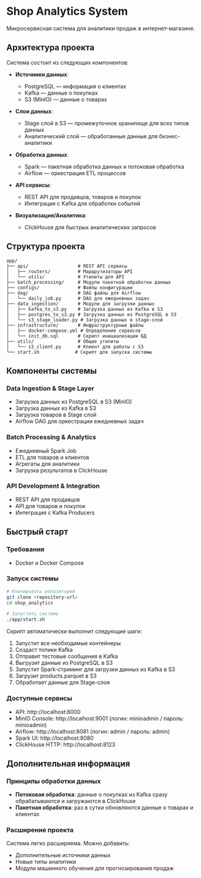 # Shop Analytics System

Микросервисная система для аналитики продаж в интернет-магазине.

## Архитектура проекта

Система состоит из следующих компонентов:

- **Источники данных**:
  - PostgreSQL — информация о клиентах
  - Kafka — данные о покупках
  - S3 (MinIO) — данные о товарах

- **Слои данных**:
  - Stage слой в S3 — промежуточное хранилище для всех типов данных
  - Аналитический слой — обработанные данные для бизнес-аналитики

- **Обработка данных**:
  - Spark — пакетная обработка данных и потоковая обработка
  - Airflow — оркестрация ETL процессов

- **API сервисы**:
  - REST API для продавцов, товаров и покупок
  - Интеграция с Kafka для обработки событий

- **Визуализация/Аналитика**:
  - ClickHouse для быстрых аналитических запросов

## Структура проекта

```
app/
├── api/                  # REST API сервисы
│   ├── routers/          # Маршрутизаторы API
│   └── utils/            # Утилиты для API
├── batch_processing/     # Модули пакетной обработки данных
├── configs/              # Файлы конфигурации
├── dag/                  # DAG файлы для Airflow
│   └── daily_job.py      # DAG для ежедневных задач
├── data_ingestion/       # Модули для загрузки данных
│   ├── kafka_to_s3.py    # Загрузка данных из Kafka в S3
│   ├── postgres_to_s3.py # Загрузка данных из PostgreSQL в S3
│   └── s3_stage_loader.py # Загрузка данных в stage-слой
├── infrastructure/       # Инфраструктурные файлы
│   ├── docker-compose.yml # Определение сервисов
│   └── init_db.sql       # Скрипт инициализации БД
├── utils/                # Общие утилиты
│   └── s3_client.py      # Клиент для работы с S3
└── start.sh             # Скрипт для запуска системы
```

## Компоненты системы

### Data Ingestion & Stage Layer
- Загрузка данных из PostgreSQL в S3 (MinIO)
- Загрузка данных из Kafka в S3
- Загрузка товаров в Stage слой
- Airflow DAG для оркестрации ежедневных задач

### Batch Processing & Analytics
- Ежедневный Spark Job
- ETL для товаров и клиентов
- Агрегаты для аналитики
- Загрузка результатов в ClickHouse

### API Development & Integration
- REST API для продавцов
- API для товаров и покупок
- Интеграция с Kafka Producers

## Быстрый старт

### Требования
- Docker и Docker Compose

### Запуск системы
```bash
# Клонировать репозиторий
git clone <repository-url>
cd shop_analytics

# Запустить систему
./app/start.sh
```

Скрипт автоматически выполнит следующие шаги:
1. Запустит все необходимые контейнеры
2. Создаст топики Kafka
3. Отправит тестовые сообщения в Kafka
4. Выгрузит данные из PostgreSQL в S3
5. Запустит Spark-стриминг для загрузки данных из Kafka в S3
6. Загрузит products.parquet в S3
7. Обработает данные для Stage-слоя

### Доступные сервисы
- API: http://localhost:8000
- MinIO Console: http://localhost:9001 (логин: minioadmin / пароль: minioadmin)
- Airflow: http://localhost:8081 (логин: admin / пароль: admin)
- Spark UI: http://localhost:8080
- ClickHouse HTTP: http://localhost:8123

## Дополнительная информация

### Принципы обработки данных
- **Потоковая обработка**: данные о покупках из Kafka сразу обрабатываются и загружаются в ClickHouse
- **Пакетная обработка**: раз в сутки обновляются данные о товарах и клиентах

### Расширение проекта
Система легко расширяема. Можно добавить:
- Дополнительные источники данных
- Новые типы аналитики
- Модули машинного обучения для прогнозирования продаж
